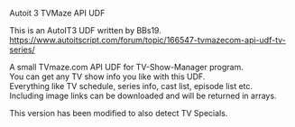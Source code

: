 Autoit 3 TVMaze API UDF

This is an AutoIT3 UDF written by BBs19.<br>
https://www.autoitscript.com/forum/topic/166547-tvmazecom-api-udf-tv-series/

A small TVmaze.com API UDF for TV-Show-Manager program.<br>
You can get any TV show info you like with this UDF.<br>
Everything like TV schedule, series info, cast list, episode list etc.<br>
Including image links can be downloaded and will be returned in arrays.

This version has been modified to also detect TV Specials.
